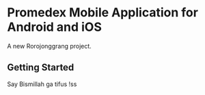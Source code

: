 # Promedex Mobile Application for Android and iOS

A new Rorojonggrang project.

## Getting Started

Say Bismillah ga tifus !ss
